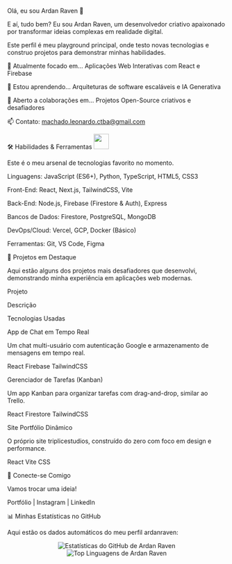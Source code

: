 Olá, eu sou Ardan Raven 👋

E aí, tudo bem? Eu sou Ardan Raven, um desenvolvedor criativo apaixonado por transformar ideias complexas em realidade digital.

Este perfil é meu playground principal, onde testo novas tecnologias e construo projetos para demonstrar minhas habilidades.

🔭 Atualmente focado em... Aplicações Web Interativas com React e Firebase

🌱 Estou aprendendo... Arquiteturas de software escaláveis e IA Generativa

🤝 Aberto a colaborações em... Projetos Open-Source criativos e desafiadores

📫 Contato: machado.leonardo.ctba@gmail.com

🛠️ Habilidades & Ferramentas <img src="https://www.google.com/search?q=https://camo.githubusercontent.com/ad38c424479dba43b6ded15fecfde6b53cf9fcd6ff3dc7715d5bcb43f8bbefb8/68747470733a2f2f6d654469612e67697068792e636f6d2f6d654469612f57556c706c634d704f43456d5447427442572f67697068792e676966" width="35">

Este é o meu arsenal de tecnologias favorito no momento.

Linguagens: JavaScript (ES6+), Python, TypeScript, HTML5, CSS3

Front-End: React, Next.js, TailwindCSS, Vite

Back-End: Node.js, Firebase (Firestore & Auth), Express

Bancos de Dados: Firestore, PostgreSQL, MongoDB

DevOps/Cloud: Vercel, GCP, Docker (Básico)

Ferramentas: Git, VS Code, Figma

📂 Projetos em Destaque

Aqui estão alguns dos projetos mais desafiadores que desenvolvi, demonstrando minha experiência em aplicações web modernas.

Projeto

Descrição

Tecnologias Usadas

App de Chat em Tempo Real

Um chat multi-usuário com autenticação Google e armazenamento de mensagens em tempo real.

React Firebase TailwindCSS

Gerenciador de Tarefas (Kanban)

Um app Kanban para organizar tarefas com drag-and-drop, similar ao Trello.

React Firestore TailwindCSS

Site Portfólio Dinâmico

O próprio site triplicestudios, construído do zero com foco em design e performance.

React Vite CSS

🔗 Conecte-se Comigo

Vamos trocar uma ideia!

Portfólio | Instagram | LinkedIn

📊 Minhas Estatísticas no GitHub

Aqui estão os dados automáticos do meu perfil ardanraven:

<p align="center">
<img src="https://www.google.com/search?q=https://github-readme-stats.vercel.app/api%3Fusername%3Dardanraven%26show_icons%3Dtrue%26theme%3Ddracula%26include_all_commits%3Dtrue%26count_private%3Dtrue" alt="Estatísticas do GitHub de Ardan Raven" />





<img src="https://www.google.com/search?q=https://github-readme-stats.vercel.app/api/top-langs/%3Fusername%3Dardanraven%26layout%3Dcompact%26langs_count%3D7%26theme%3Ddracula" alt="Top Linguagens de Ardan Raven" />
</p>
